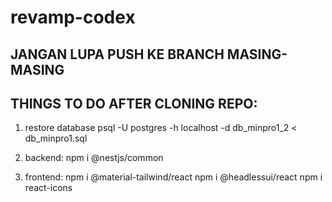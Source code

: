 # revamp-codex

## JANGAN LUPA PUSH KE BRANCH MASING-MASING

## THINGS TO DO AFTER CLONING REPO:
1. restore database
psql -U postgres -h localhost -d db_minpro1_2 < db_minpro1.sql

2. backend:
npm i @nestjs/common

3. frontend:
npm i @material-tailwind/react
npm i @headlessui/react
npm i react-icons